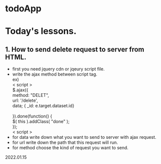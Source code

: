 # todoApp

# Today's lessons.

## 1. How to send delete request to server from HTML.
- first you need jquery cdn or jqeury script file.
- write the ajax method between script tag.
<br> ex)
<br> < script >
<br> $.ajax({
<br>  method: "DELET",
<br>  url: '/delete',
<br>  data; { _id: e.target.dataset.id}    
<br> }).done(function() {
<br>  $( this ).addClass( "done" );
<br> });
<br> < script >
- for data write down what you want to send to server with ajax request.
- for url write down the path that this request will run.
- for method choose the kind of request you want to send.


 


2022.01.15
